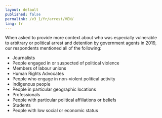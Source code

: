 ```yaml
---
layout: default
published: false
permalink: /v3_1/fr/arrest/VEN/
lang: fr
---
```


When asked to provide more context about who was especially vulnerable to arbitrary or political arrest and detention by government agents in 2019, our respondents mentioned all of the following:

-	Journalists
-	People engaged in or suspected of political violence
-	Members of labour unions
-	Human Rights Advocates
-	People who engage in non-violent political activity
-	Indigenous people
-	People in particular geographic locations
-	Professionals
-	People with particular political affiliations or beliefs
-	Students
-	People with low social or economic status
